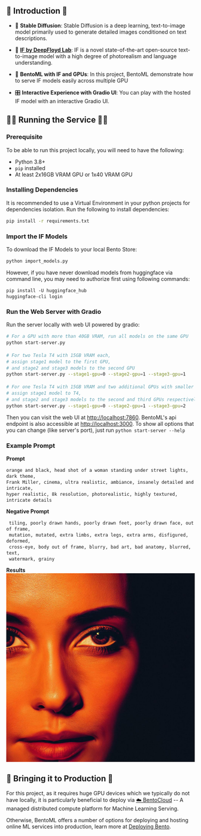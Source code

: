 
## 📖 Introduction 📖
- 🧪 **Stable Diffusion**: Stable Diffusion is a deep learning, text-to-image model primarily used to generate detailed images conditioned on text descriptions.

- 🔮 **[IF by DeepFloyd Lab](https://github.com/pereira90-ai/tti-mul-gpu)**: IF is a novel state-of-the-art open-source text-to-image model with a high degree of photorealism and language understanding.

- 🚀 **BentoML with IF and GPUs**: In this project, BentoML demonstrate how to serve IF models easily across multiple GPU

- 🎛️ **Interactive Experience with Gradio UI**: You can play with the hosted IF model with an interactive Gradio UI.

## 🏃‍♂️ Running the Service 🏃‍♂️
### Prerequisite
To be able to run this project locally, you will need to have the following:
- Python 3.8+
- `pip` installed
- At least 2x16GB VRAM GPU or 1x40 VRAM GPU

### Installing Dependencies
It is recommended to use a Virtual Environment in your python projects for dependencies isolation. Run the following to install dependencies:
```bash
pip install -r requirements.txt
```

### Import the IF Models
To download the IF Models to your local Bento Store: 
```bash
python import_models.py
```

However, if you have never download models from huggingface via command line, you may need to authorize first using following commands:

```
pip install -U huggingface_hub
huggingface-cli login
```

### Run the Web Server with Gradio
Run the server locally with web UI powered by gradio:

```bash
# For a GPU with more than 40GB VRAM, run all models on the same GPU
python start-server.py

# For two Tesla T4 with 15GB VRAM each, 
# assign stage1 model to the first GPU, 
# and stage2 and stage3 models to the second GPU
python start-server.py --stage1-gpu=0 --stage2-gpu=1 --stage3-gpu=1

# For one Tesla T4 with 15GB VRAM and two additional GPUs with smaller VRAM size, 
# assign stage1 model to T4, 
# and stage2 and stage3 models to the second and third GPUs respectively
python start-server.py --stage1-gpu=0 --stage2-gpu=1 --stage3-gpu=2
```

Then you can visit the web UI at <http://localhost:7860>. BentoML's api endpoint is also accessible at <http://localhost:3000>. To show all options that you can change (like server's port), just run `python start-server --help`

### Example Prompt
**Prompt**
```
orange and black, head shot of a woman standing under street lights, dark theme, 
Frank Miller, cinema, ultra realistic, ambiance, insanely detailed and intricate, 
hyper realistic, 8k resolution, photorealistic, highly textured, intricate details
```
**Negative Prompt**
```
 tiling, poorly drawn hands, poorly drawn feet, poorly drawn face, out of frame, 
 mutation, mutated, extra limbs, extra legs, extra arms, disfigured, deformed, 
 cross-eye, body out of frame, blurry, bad art, bad anatomy, blurred, text, 
 watermark, grainy
```
**Results**
![Generated Image](images/result.png)

## 🚀 Bringing it to Production 🚀
For this project, as it requires huge GPU devices which we typically do not have locally, it is particularly beneficial to deploy via [☁️ BentoCloud](https://www.bentoml.com/bento-cloud/) -- A managed distributed compute platform for Machine Learning Serving.

Otherwise, BentoML offers a number of options for deploying and hosting online ML services into production, learn more at [Deploying Bento](https://docs.bentoml.org/en/latest/concepts/deploy.html).

